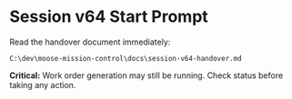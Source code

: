 # Session v64 Start Prompt

Read the handover document immediately:
```
C:\dev\moose-mission-control\docs\session-v64-handover.md
```

**Critical:** Work order generation may still be running. Check status before taking any action.

